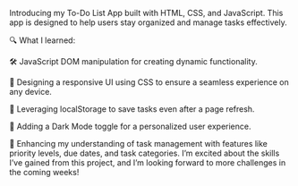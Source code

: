 Introducing my To-Do List App built with HTML, CSS, and JavaScript. This app is designed to help users stay organized and manage tasks effectively.

🔍 What I learned:

🛠️ JavaScript DOM manipulation for creating dynamic functionality.

🎨 Designing a responsive UI using CSS to ensure a seamless experience on any device.

💾 Leveraging localStorage to save tasks even after a page refresh.

🌙 Adding a Dark Mode toggle for a personalized user experience.

🎯 Enhancing my understanding of task management with features like priority levels, due dates, and task categories.
I’m excited about the skills I’ve gained from this project, and I’m looking forward to more challenges in the coming weeks!
